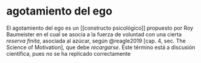 # agotamiento del ego
El agotamiento del ego es un [[constructo psicológico]] propuesto por Roy Baumeister en el cual se asocia a la fuerza de voluntad con una cierta *reserva finita*, asociada al azúcar, según @reagle2019 [cap. 4, sec. The Science of Motivation], que debe *recargarse*. Este término está a discusión científica, pues no se ha replicado correctamente
